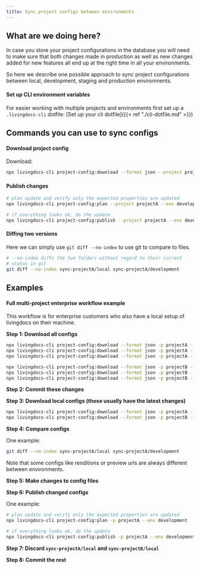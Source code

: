 ```yaml
---
title: Sync project configs between environments
---
```

## What are we doing here?

In case you store your project configurations in the database you will need
to make sure that both changes made in production as well as new changes added
for new features all end up at the right time in all your environments.

So here we describe one possible approach to sync project configurations
between local, development, staging and production environments.


#### Set up CLI environment variables

For easier working with multiple projects and environments first set up
a `.livingdocs-cli` dotfile: [Set up your cli dotfile]({{< ref "./cli-dotfile.md" >}})


## Commands you can use to sync configs

#### Download project config

Download:
```sh
npx livingdocs-cli project-config:download --format json --project projectA --env development
```

#### Publish changes

```sh
# plan update and verify only the expected properties are updated
npx livingdocs-cli project-config:plan --project projectA --env development

# if everything looks ok, do the update
npx livingdocs-cli project-config:publish --project projectA --env development
```

#### Diffing two versions

Here we can simply use `git diff --no-index` to use git to compare to
files.

```sh
# --no-index diffs the two folders without regard to their current
# status in git
git diff --no-index sync-projectA/local sync-projectA/development
```

## Examples

#### Full multi-project enterprise workflow example

This workflow is for enterprise customers who also have a local setup
of livingdocs on their machine.


**Step 1: Download all configs**

```sh
npx livingdocs-cli project-config:download --format json -p projectA --env dev &&
npx livingdocs-cli project-config:download --format json -p projectA --env staging &&
npx livingdocs-cli project-config:download --format json -p projectA --env production

npx livingdocs-cli project-config:download --format json -p projectB --env dev &&
npx livingdocs-cli project-config:download --format json -p projectB --env staging &&
npx livingdocs-cli project-config:download --format json -p projectB --env production
```

**Step 2: Commit these changes**

**Step 3: Download local configs (these usually have the latest changes)**

```sh
npx livingdocs-cli project-config:download --format json -p projectA --env local
npx livingdocs-cli project-config:download --format json -p projectB --env local
```

**Step 4: Compare configs**

One example:
```sh
git diff --no-index sync-projectA/local sync-projectA/development
```
Note that some configs like renditions or preview urls are always different
between environments.

**Step 5: Make changes to config files**

**Step 6: Publish changed configs**

One example:
```sh
# plan update and verify only the expected properties are updated
npx livingdocs-cli project-config:plan -p projectA --env development

# if everything looks ok, do the update
npx livingdocs-cli project-config:publish -p projectA --env development
```

**Step 7: Discard `sync-projectA/local` and `sync-projectB/local`**

**Step 8: Commit the rest**
